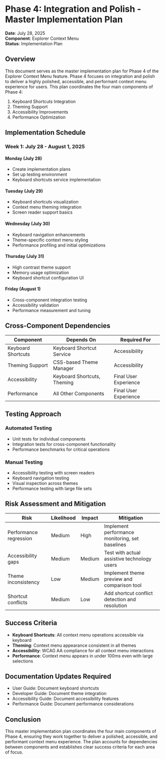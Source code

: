 # Phase 4: Integration and Polish - Master Implementation Plan

**Date**: July 28, 2025  
**Component**: Explorer Context Menu  
**Status**: Implementation Plan

## Overview

This document serves as the master implementation plan for Phase 4 of the Explorer Context Menu feature. Phase 4 focuses on integration and polish to deliver a highly polished, accessible, and performant context menu experience for users. This plan coordinates the four main components of Phase 4:

1. Keyboard Shortcuts Integration
2. Theming Support
3. Accessibility Improvements
4. Performance Optimization

## Implementation Schedule

### Week 1: July 28 - August 1, 2025

#### Monday (July 28)
- Create implementation plans
- Set up testing environment
- Keyboard shortcuts service implementation

#### Tuesday (July 29)
- Keyboard shortcuts visualization
- Context menu theming integration
- Screen reader support basics

#### Wednesday (July 30)
- Keyboard navigation enhancements
- Theme-specific context menu styling
- Performance profiling and initial optimizations

#### Thursday (July 31)
- High contrast theme support
- Memory usage optimization
- Keyboard shortcut configuration UI

#### Friday (August 1)
- Cross-component integration testing
- Accessibility validation
- Performance measurement and tuning

## Cross-Component Dependencies

| Component | Depends On | Required For |
|-----------|------------|--------------|
| Keyboard Shortcuts | Keyboard Shortcut Service | Accessibility |
| Theming Support | CSS-based Theme Manager | Accessibility |
| Accessibility | Keyboard Shortcuts, Theming | Final User Experience |
| Performance | All Other Components | Final User Experience |

## Testing Approach

### Automated Testing
- Unit tests for individual components
- Integration tests for cross-component functionality
- Performance benchmarks for critical operations

### Manual Testing
- Accessibility testing with screen readers
- Keyboard navigation testing
- Visual inspection across themes
- Performance testing with large file sets

## Risk Assessment and Mitigation

| Risk | Likelihood | Impact | Mitigation |
|------|------------|--------|------------|
| Performance regression | Medium | High | Implement performance monitoring, set baselines |
| Accessibility gaps | Medium | Medium | Test with actual assistive technology users |
| Theme inconsistency | Low | Medium | Implement theme preview and comparison tool |
| Shortcut conflicts | Medium | Low | Add shortcut conflict detection and resolution |

## Success Criteria

- **Keyboard Shortcuts**: All context menu operations accessible via keyboard
- **Theming**: Context menu appearance consistent in all themes
- **Accessibility**: WCAG AA compliance for all context menu interactions
- **Performance**: Context menu appears in under 100ms even with large selections

## Documentation Updates Required

- User Guide: Document keyboard shortcuts
- Developer Guide: Document theme integration
- Accessibility Guide: Document accessibility features
- Performance Guide: Document performance considerations

## Conclusion

This master implementation plan coordinates the four main components of Phase 4, ensuring they work together to deliver a polished, accessible, and performant context menu experience. The plan accounts for dependencies between components and establishes clear success criteria for each area of focus.
